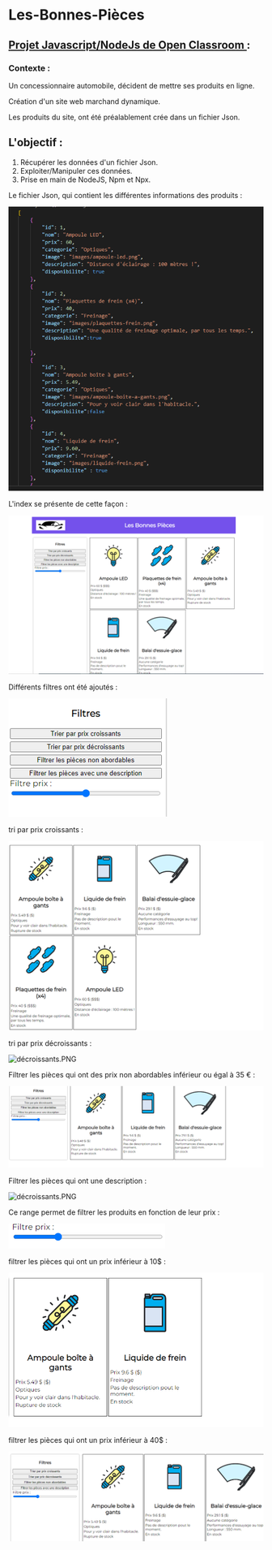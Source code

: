 # Les-Bonnes-Pièces

## <u> Projet Javascript/NodeJs de Open Classroom </u> :

### Contexte :

  Un concessionnaire automobile, décident de mettre ses produits en ligne.

  Création d'un site web marchand dynamique.
  
  Les produits du site, ont été préalablement crée dans un fichier Json.
  
## L'objectif :

  1. Récupérer les données d'un fichier Json. 
  2. Exploiter/Manipuler ces données.
  3. Prise en main de NodeJS, Npm et Npx.


Le fichier Json, qui contient les différentes informations des produits :

![produits.PNG](produits.PNG)

L'index se présente de cette façon :

![index.PNG](index.PNG)

Différents filtres ont été ajoutés :

![filtres.PNG](filtres.PNG)


tri par prix croissants :

![croissants.PNG](croissants.PNG)

tri par prix décroissants :

![décroissants.PNG](décroissants.PNG)

Filtrer les pièces qui ont des prix non abordables inférieur ou égal à 35 € :

![prix-abordables.PNG](prix-abordables.PNG)

Filtrer les pièces qui ont une description :

![décroissants.PNG](décroissants.PNG)

Ce range permet de filtrer les produits en fonction de leur prix :

![range.PNG](range.PNG)

filtrer les pièces qui ont un prix inférieur à 10$ :

![-10.PNG](-10.PNG)


filtrer les pièces qui ont un prix inférieur à 40$ :

![-40.PNG](-40.PNG)